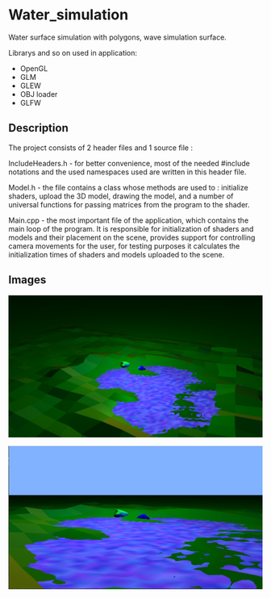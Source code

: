 # Water_simulation
Water surface simulation with polygons, wave simulation surface.

Librarys and so on used in application:
- OpenGL
- GLM
- GLEW
- OBJ loader
- GLFW

## Description
The project consists of 2 header files and 1 source file :

IncludeHeaders.h - for better convenience, most of the needed #include notations and the used
namespaces used are written in this header file.

Model.h - the file contains a class whose methods are used to : initialize shaders, upload the
3D model, drawing the model, and a number of universal functions for passing matrices from the
program to the shader.

Main.cpp - the most important file of the application, which contains the main loop of the program. It is responsible for
initialization of shaders and models and their placement on the scene, provides support for controlling
camera movements for the user, for testing purposes it calculates the initialization times of shaders and
models uploaded to the scene.

## Images
![](GitHub_images/01_WaterSimulation.png)

![](GitHub_images/02_WaterSimulation2.png)
